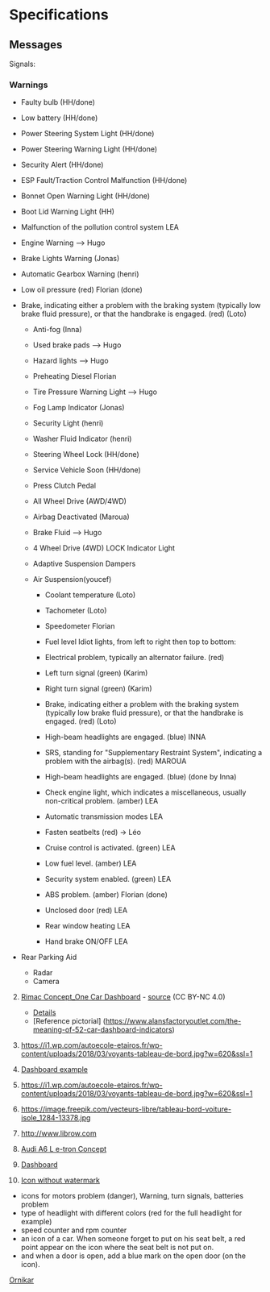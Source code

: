 # Specifications

## Messages 

Signals:

### Warnings
* Faulty bulb (HH/done)
* Low battery (HH/done)
* Power Steering System Light (HH/done)
* Power Steering Warning Light (HH/done)
* Security Alert (HH/done)
* ESP Fault/Traction Control Malfunction (HH/done)
* Bonnet Open Warning Light (HH/done)
* Boot Lid Warning Light (HH)
* Malfunction of the pollution control system 	LEA
* Engine Warning --> Hugo
* Brake Lights Warning (Jonas)
* Automatic Gearbox Warning (henri)
* Low oil pressure (red) Florian (done)
* Brake, indicating either a problem with the braking system (typically low brake fluid pressure), or that the handbrake is engaged. (red) (Loto)




  * Anti-fog (Inna)
  * Used brake pads --> Hugo
  * Hazard lights --> Hugo
  * Preheating Diesel Florian
  * Tire Pressure Warning Light --> Hugo
  
  * Fog Lamp Indicator (Jonas)
  * Security Light (henri)
  * Washer Fluid Indicator (henri)
  * Steering Wheel Lock (HH/done)
  * Service Vehicle Soon (HH/done)
  * Press Clutch Pedal
  * All Wheel Drive (AWD/4WD)
  * Airbag Deactivated  (Maroua)
  * Brake Fluid --> Hugo
  * 4 Wheel Drive (4WD) LOCK Indicator Light
  * Adaptive Suspension Dampers
  * Air Suspension(youcef)




    * Coolant temperature (Loto)
    * Tachometer (Loto)
    * Speedometer Florian
    * Fuel level Idiot lights, from left to right then top to bottom:
    * Electrical problem, typically an alternator failure. (red)
    * Left turn signal (green) (Karim)
    * Right turn signal (green) (Karim)

    * Brake, indicating either a problem with the braking system (typically low brake fluid pressure), or that the handbrake is engaged. (red) (Loto)
    * High-beam headlights are engaged. (blue) INNA

    * SRS, standing for "Supplementary Restraint System", indicating a problem with the airbag(s). (red) MAROUA



    * High-beam headlights are engaged. (blue) (done by Inna)


    * Check engine light, which indicates a miscellaneous, usually non-critical problem. (amber)	LEA

    * Automatic transmission modes	LEA

    * Fasten seatbelts (red) -> Léo
    * Cruise control is activated. (green)	LEA
    * Low fuel level. (amber) 	LEA
    * Security system enabled. (green)		LEA
    * ABS problem. (amber)	Florian (done)
    * Unclosed door (red)      LEA
    * Rear window heating	LEA
    * Hand brake ON/OFF		LEA
* Rear Parking Aid
  * Radar
  * Camera



2. [Rimac Concept_One Car Dashboard](https://mir-s3-cdn-cf.behance.net/project_modules/1400/7cc96613838623.560575fa5c7cb.png) - [source](https://search.creativecommons.org/photos/6828daff-ba93-4a38-85c0-df465ae56986) (CC BY-NC 4.0)
    * [Details](https://mir-s3-cdn-cf.behance.net/project_modules/1400/477e5e13838623.560575fa5b876.png)
    * [Reference pictorial] (https://www.alansfactoryoutlet.com/the-meaning-of-52-car-dashboard-indicators)


3. https://i1.wp.com/autoecole-etairos.fr/wp-content/uploads/2018/03/voyants-tableau-de-bord.jpg?w=620&ssl=1

4. [Dashboard example](https://images.prismic.io/ornikar/1961737b42736b35a0e4318c7e2b1f33a0217a7d_differents-compteurs-tableau-bord.jpg?auto=compress,format)

5. https://i1.wp.com/autoecole-etairos.fr/wp-content/uploads/2018/03/voyants-tableau-de-bord.jpg?w=620&ssl=1

6. https://image.freepik.com/vecteurs-libre/tableau-bord-voiture-isole_1284-13378.jpg

7. http://www.librow.com

8. [Audi A6 L e-tron Concept](https://fr.wheelsage.org/audi/a6/%D1%817/92411/pictures/jbzyh2/)

9. [Dashboard](https://thumbs.dreamstime.com/z/ic%C3%B4nes-de-tableau-bord-voiture-r%C3%A9gl%C3%A9es-125211202.jpg)

10. [Icon without watermark](https://img-4.linternaute.com/nB1hOYkhnmHrEEDAXAB_bRRVtsI=/450x/smart/d8303cc2871b48b6a05524a857fb4725/ccmcms-linternaute/10652918.jpg)
* icons for motors problem (danger), Warning, turn signals, batteries problem 
* type of headlight with different colors (red for the full headlight for example)
* speed counter and rpm counter
* an icon of a car. When someone forget to put on his seat belt, a red point appear on the icon where the seat belt is not put on.
* and when a door is open, add a blue mark on the open door (on the icon).


[Ornikar](https://www.ornikar.com/code/cours/mecanique-vehicule/tableau-bord)
